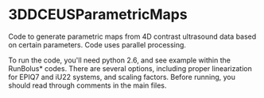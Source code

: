 # 3DDCEUSParametricMaps
Code to generate parametric maps from 4D contrast ultrasound data based on certain parameters. Code uses parallel processing. 

To run the code, you'll need python 2.6, and see example within the RunBolus* codes. There are several options, including proper linearization for EPIQ7 and iU22 systems, and scaling factors. Before running, you should read through comments in the main files. 
